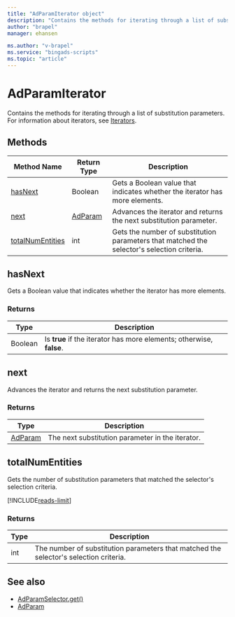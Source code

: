 ```yaml
---
title: "AdParamIterator object"
description: "Contains the methods for iterating through a list of substitution parameters."
author: "brapel"
manager: ehansen

ms.author: "v-brapel"
ms.service: "bingads-scripts"
ms.topic: "article"
---
```


# AdParamIterator

Contains the methods for iterating through a list of substitution parameters. For information about iterators, see [Iterators](../concepts/iterators.md).


## Methods
|Method Name|Return Type|Description|
|-|-|-
[hasNext](#hasnext)|Boolean|Gets a Boolean value that indicates whether the iterator has more elements.
[next](#next)|[AdParam](AdParam.md)|Advances the iterator and returns the next substitution parameter.
[totalNumEntities](#totalnumentities)|int|Gets the number of substitution parameters that matched the selector's selection criteria.

## <a name="hasnext"></a>hasNext
Gets a Boolean value that indicates whether the iterator has more elements.

### Returns
|Type|Description|
|-|-
Boolean|Is **true** if the iterator has more elements; otherwise, **false**.

## <a name="next"></a>next
Advances the iterator and returns the next substitution parameter.

### Returns
|Type|Description|
|-|-
[AdParam](AdParam.md)|The next substitution parameter in the iterator.

## <a name="totalnumentities"></a>totalNumEntities
Gets the number of substitution parameters that matched the selector's selection criteria. 

[!INCLUDE[reads-limit](../includes/reads-limit.md)]

### Returns
|Type|Description|
|-|-
int|The number of substitution parameters that matched the selector's selection criteria.



## See also
- [AdParamSelector.get()](AdParamSelector.md#get)
- [AdParam](AdParam.md)
